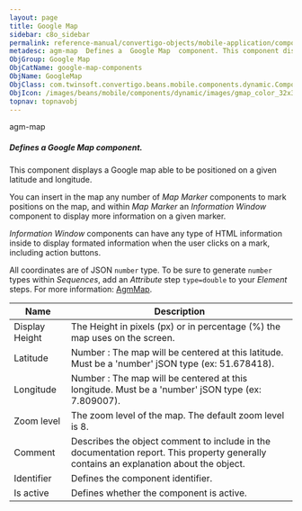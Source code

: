 ```yaml
---
layout: page
title: Google Map
sidebar: c8o_sidebar
permalink: reference-manual/convertigo-objects/mobile-application/components/google-map-components/google-map/
metadesc: agm-map  Defines a  Google Map  component. This component displays a Google map able to be positioned on a given latitude and longitude.  You can inse
ObjGroup: Google Map
ObjCatName: google-map-components
ObjName: GoogleMap
ObjClass: com.twinsoft.convertigo.beans.mobile.components.dynamic.ComponentManager$1
ObjIcon: /images/beans/mobile/components/dynamic/images/gmap_color_32x32.png
topnav: topnavobj
---
```

agm-map
##### Defines a <i>Google Map</i> component.
This component displays a Google map able to be positioned on a given latitude and longitude.

You can insert in the map any number of <i>Map Marker</i> components to mark positions on the map, and within <i>Map Marker</i> an <i>Information Window</i> component to display more information on a given marker.

<i>Information Window</i> components can have any type of HTML information inside to display formated information when the user clicks on a mark, including action buttons.

All coordinates are of JSON <code>number</code> type. To be sure to generate <code>number</code> types within <i>Sequences</i>, add an <i>Attribute</i> step <code>type=double</code> to your <i>Element</i> steps.
 For more information: <a href='https://angular-maps.com/api-docs/agm-core/components/AgmMap.html' target='_blank'>AgmMap</a>.

Name | Description 
--- | ---
Display Height | The Height in pixels (px) or in percentage (%) the map uses on the screen.
Latitude | Number : The map will be centered at this latitude. Must be a 'number' jSON type (ex: 51.678418).
Longitude | Number : The map will be centered at this longitude. Must be a 'number' jSON type (ex: 7.809007).
Zoom level | The zoom level of the map. The default zoom level is 8.
Comment | Describes the object comment to include in the documentation report.  This property generally contains an explanation about the object. 
Identifier | Defines the component identifier.  
Is active | Defines whether the component is active. 

